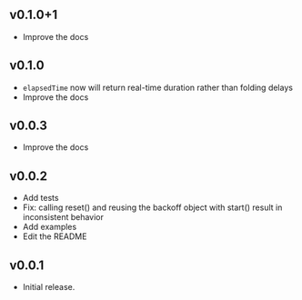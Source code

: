 ## v0.1.0+1
- Improve the docs
## v0.1.0

- `elapsedTime` now will return real-time duration rather than folding delays
- Improve the docs
## v0.0.3

- Improve the docs
## v0.0.2

- Add tests
- Fix: calling reset() and reusing the backoff object with start() result in inconsistent behavior
- Add examples
- Edit the README

## v0.0.1

- Initial release.
